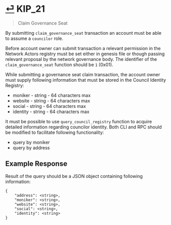 # [⏎](README.md#Roadmap) KIP_21
> Claim Governance Seat

By submitting `claim_governance_seat` transaction an account must be able to assume a `councilor` role.

Before account owner can submit transaction a relevant permission in the Network Actors registry must be set either in genesis file or though passing relevant proposal by the network governance body. The identifier of the `claim_governance_seat` function should be `1` (0x01).

While submitting a governance seat claim transaction, the account owner must supply following information that must be stored in the Council Identity Registry:
* moniker - string - 64 characters max
* website - string - 64 characters max
* social - string - 64 characters max
* identity - string - 64 characters max

It must be possible to use `query_council_registry` function to acquire detailed information regarding councilor identity. Both CLI and RPC should be modified to facilitate following functionality:
* query by moniker
* query by address

## Example Response
Result of the query should be a JSON object containing following information:
```
{
    "address": <string>,
    "moniker": <string>,
    "website": <string>,
    "social": <string>,
    "identity": <string>
}
```




